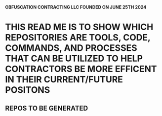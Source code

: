 **OBFUSCATION CONTRACTING LLC FOUNDED ON JUNE 25TH 2024**

# THIS READ ME IS TO SHOW WHICH REPOSITORIES ARE TOOLS, CODE, COMMANDS, AND PROCESSES THAT CAN BE UTILIZED TO HELP CONTRACTORS BE MORE EFFICENT IN THEIR CURRENT/FUTURE POSITONS 

## REPOS TO BE GENERATED

